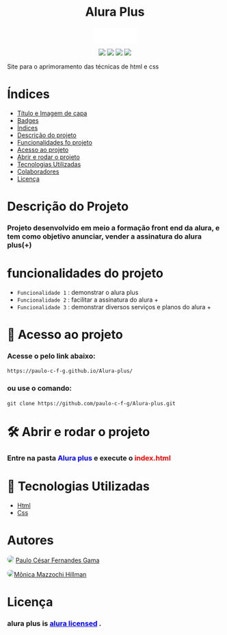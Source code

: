 <!-- Header Cabeçalho -->
<h1 align="center">Alura Plus</h1>

<p align="center">
    <img src="img/Logo.png" align="center">
</p>
<p align="center">
    <img src="https://img.shields.io/badge/Estado-Desenvolvimento-blue">
    <img src="https://img.shields.io/badge/Release%20data-may-purple">
    <img src="https://img.shields.io/badge/Version-1.0-yellow">
    <img src="https://img.shields.io/badge/License-Alura-red">
</p>
<p>Site para o aprimoramento das técnicas de html e css<p>

# Índices

* [Título e Imagem de capa](#Título-e-imagem-de-capa)
* [Badges](#Badges)
* [Índices](#Índices)
* [Descrição do projeto](#Descrição-do-projeto)
* [Funcionalidades fo projeto](#funcionalidades-do-projeto)
* [Acesso ao projeto](#Acesso-ao-projeto)
* [Abrir e rodar o projeto](#Abrir-e-rodar-o-projeto)
* [Tecnologias Utilizadas](#Tecnologias-utilizadas)
* [Colaboradores](#Colaboradores)
* [Licença](#Licença)
<!-- descricao -->
# Descrição do Projeto

### Projeto desenvolvido em meio a formação front end da alura, e tem como objetivo anunciar, vender a assinatura do alura plus(+)

<!-- funcionalidades do projeto -->
# funcionalidades do projeto

- `Funcionalidade 1` : demonstrar o alura plus
- `Funcionalidade 2` : facilitar a assinatura do alura +
- `Funcionalidade 3` : demonstrar diversos serviços e planos do alura +

# 📁 Acesso ao projeto

### Acesse o pelo link abaixo:
```
https://paulo-c-f-g.github.io/Alura-plus/
```

### ou use o comando:
```
git clone https://github.com/paulo-c-f-g/Alura-plus.git
```

#  🛠️ Abrir e rodar o projeto

<h3> Entre na pasta <span style="color: blue">Alura plus</span> e execute o <span style="color: red">index.html</span> </h3>

# 🚀 Tecnologias Utilizadas

- [Html](https://developer.mozilla.org/pt-BR/docs/Web/HTML)
- [Css](https://developer.mozilla.org/pt-BR/docs/Web/CSS)

# Autores
<p><img src="https://avatars.githubusercontent.com/u/132228510?s=400&u=ab9564ddf99dd89e0e8a8781f59ac2d90c41be2a&v=4" style="border-radius: 50%; width:100px"> <a href="https://github.com/paulo-c-f-g">Paulo César Fernandes Gama</a></p>
<p><img src="https://cdn2.gnarususercontent.com.br/1/723276/e2e6d367-009f-4449-af82-347c5976e0a4.png?width=100&height=100&aspect_ratio=1:1" style="border-radius: 50%; width: 100px"><a href="https://github.com/MonicaHillman">Mônica Mazzochi Hillman</a></p>

# Licença
### alura plus is <a href="https://cursos.alura.com.br/" style="color: blue">alura licensed</a> .
